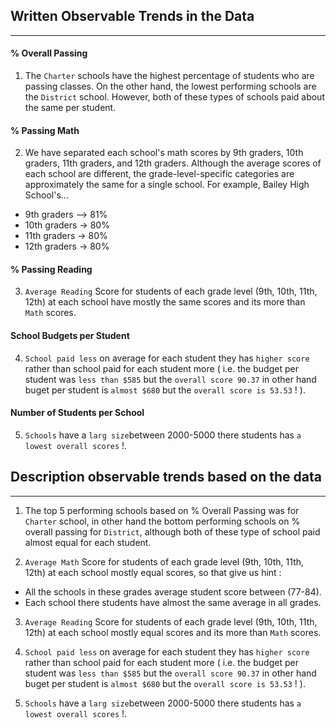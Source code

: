 ## Written Observable Trends in the Data
---
#### % Overall Passing
1.  The `Charter` schools have the highest percentage of students who are passing classes. On the other hand, the lowest performing schools are the `District` school. However, both of these types of schools paid about the same per student.

#### % Passing Math
2. We have separated each school's math scores by 9th graders, 10th graders, 11th graders, and 12th graders. Although the average scores of each school are different, the grade-level-specific categories are approximately the same for a single school. For example, Bailey High School's...

* 9th graders --> 81%
* 10th graders -> 80%
* 11th graders -> 80%
* 12th graders -> 80%

#### % Passing Reading
3. `Average Reading` Score for students of each grade level (9th, 10th, 11th, 12th) at each school have mostly the same scores and its more than `Math` scores. 

#### School Budgets per Student
4. `School paid less` on average for each student they has `higher score` rather than school paid for each student more ( i.e. the budget per student was `less than $585` but the `overall score 90.37` in other hand buget per student is `almost $680` but the `overall score is 53.53` ! ).

#### Number of Students per School
5. `Schools` have a `larg size`between 2000-5000 there students has `a lowest overall scores` !. 






## Description observable trends based on the data 
---
1.  The top 5 performing schools based on % Overall Passing was for `Charter` school, in other hand the bottom performing schools on % overall passing for `District`, although both of these type of school paid almost equal for each student.

2. `Average Math` Score for students of each grade level (9th, 10th, 11th, 12th) at each school mostly equal scores, so that give us hint : 

  *  All the schools in these grades average student score between (77-84).
  *  Each school there students have almost the same average in all grades. 
3. `Average Reading` Score for students of each grade level (9th, 10th, 11th, 12th) at each school mostly equal scores and its more than `Math` scores. 

4. `School paid less` on average for each student they has `higher score` rather than school paid for each student more ( i.e. the budget per student was `less than $585` but the `overall score 90.37` in other hand buget per student is `almost $680` but the `overall score is 53.53` ! ).

5. `Schools` have a `larg size`between 2000-5000 there students has `a lowest overall scores` !. 
